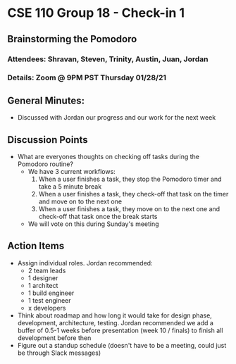 # CSE 110 Group 18 - Check-in 1

## Brainstorming the Pomodoro
### Attendees: Shravan, Steven, Trinity, Austin, Juan, Jordan
### Details: Zoom @ 9PM PST Thursday 01/28/21

## General Minutes:
* Discussed with Jordan our progress and our work for the next week


## Discussion Points
* What are everyones thoughts on checking off tasks during the Pomodoro routine?
  * We have 3 current workflows:
    1. When a user finishes a task, they stop the Pomodoro timer and take a 5 minute break
    2. When a user finishes a task, they check-off that task on the timer and move on to the next one
    3. When a user finishes a task, they move on to the next one and check-off that task once the break starts
  * We will vote on this during Sunday's meeting 

## Action Items
* Assign individual roles. Jordan recommended:
  * 2 team leads
  * 1 designer
  * 1 architect
  * 1 build engineer
  * 1 test engineer
  * x developers
* Think about roadmap and how long it would take for design phase, development, architecture, testing.
Jordan recommended we add a buffer of 0.5-1 weeks before presentation (week 10 / finals) to finish all development before then
* Figure out a standup schedule (doesn't have to be a meeting, could just be through Slack messages)
